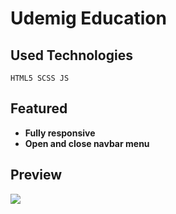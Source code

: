 # Udemig Education

## Used Technologies

```
HTML5 SCSS JS
```

## Featured

- **Fully responsive**
- **Open and close navbar menu**

## Preview

<img src="img/Udemig Education Gif.gif">
